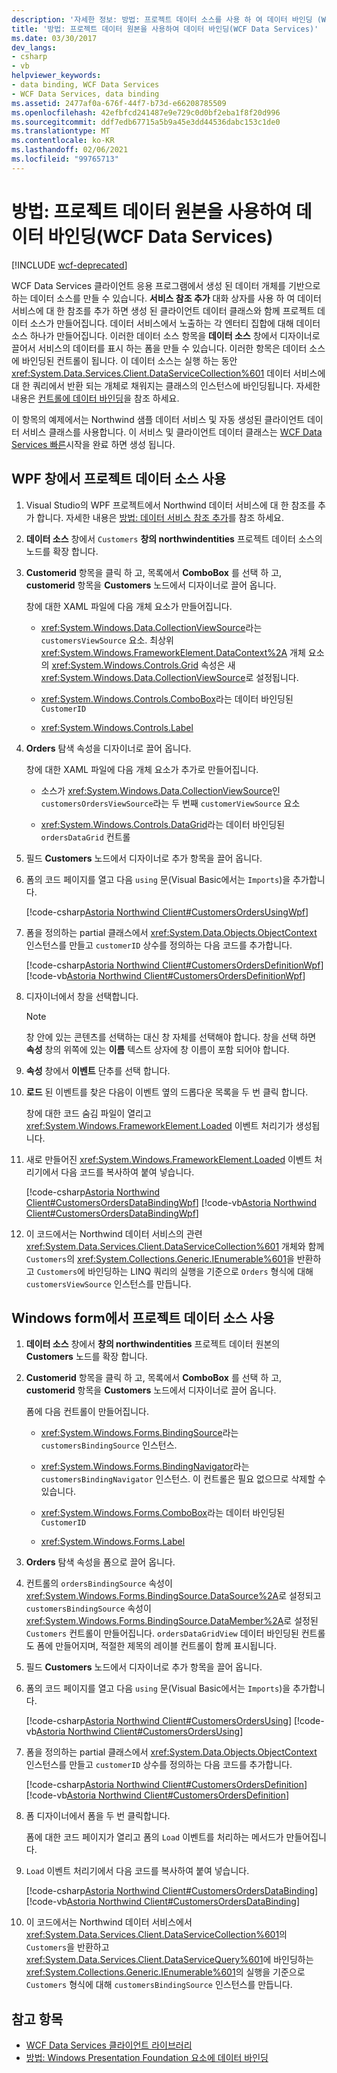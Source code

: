 ```yaml
---
description: '자세한 정보: 방법: 프로젝트 데이터 소스를 사용 하 여 데이터 바인딩 (WCF Data Services)'
title: '방법: 프로젝트 데이터 원본을 사용하여 데이터 바인딩(WCF Data Services)'
ms.date: 03/30/2017
dev_langs:
- csharp
- vb
helpviewer_keywords:
- data binding, WCF Data Services
- WCF Data Services, data binding
ms.assetid: 2477af0a-676f-44f7-b73d-e66208785509
ms.openlocfilehash: 42efbfcd241487e9e729c0d0bf2eba1f8f20d996
ms.sourcegitcommit: ddf7edb67715a5b9a45e3dd44536dabc153c1de0
ms.translationtype: MT
ms.contentlocale: ko-KR
ms.lasthandoff: 02/06/2021
ms.locfileid: "99765713"
---
```

# <a name="how-to-bind-data-using-a-project-data-source-wcf-data-services"></a>방법: 프로젝트 데이터 원본을 사용하여 데이터 바인딩(WCF Data Services)

[!INCLUDE [wcf-deprecated](~/includes/wcf-deprecated.md)]

WCF Data Services 클라이언트 응용 프로그램에서 생성 된 데이터 개체를 기반으로 하는 데이터 소스를 만들 수 있습니다. **서비스 참조 추가** 대화 상자를 사용 하 여 데이터 서비스에 대 한 참조를 추가 하면 생성 된 클라이언트 데이터 클래스와 함께 프로젝트 데이터 소스가 만들어집니다. 데이터 서비스에서 노출하는 각 엔터티 집합에 대해 데이터 소스 하나가 만들어집니다. 이러한 데이터 소스 항목을 **데이터 소스** 창에서 디자이너로 끌어서 서비스의 데이터를 표시 하는 폼을 만들 수 있습니다. 이러한 항목은 데이터 소스에 바인딩된 컨트롤이 됩니다. 이 데이터 소스는 실행 하는 동안 <xref:System.Data.Services.Client.DataServiceCollection%601> 데이터 서비스에 대 한 쿼리에서 반환 되는 개체로 채워지는 클래스의 인스턴스에 바인딩됩니다. 자세한 내용은 [컨트롤에 데이터 바인딩](binding-data-to-controls-wcf-data-services.md)을 참조 하세요.

 이 항목의 예제에서는 Northwind 샘플 데이터 서비스 및 자동 생성된 클라이언트 데이터 서비스 클래스를 사용합니다. 이 서비스 및 클라이언트 데이터 클래스는 [WCF Data Services 빠른](quickstart-wcf-data-services.md)시작을 완료 하면 생성 됩니다.

## <a name="use-a-project-data-source-in-a-wpf-window"></a>WPF 창에서 프로젝트 데이터 소스 사용

1. Visual Studio의 WPF 프로젝트에서 Northwind 데이터 서비스에 대 한 참조를 추가 합니다. 자세한 내용은 [방법: 데이터 서비스 참조 추가](how-to-add-a-data-service-reference-wcf-data-services.md)를 참조 하세요.

2. **데이터 소스** 창에서 `Customers` **창의 northwindentities** 프로젝트 데이터 소스의 노드를 확장 합니다.

3. **Customerid** 항목을 클릭 하 고, 목록에서 **ComboBox** 를 선택 하 고, **customerid** 항목을 **Customers** 노드에서 디자이너로 끌어 옵니다.

     창에 대한 XAML 파일에 다음 개체 요소가 만들어집니다.

    - <xref:System.Windows.Data.CollectionViewSource>라는 `customersViewSource` 요소. 최상위 <xref:System.Windows.FrameworkElement.DataContext%2A> 개체 요소의 <xref:System.Windows.Controls.Grid> 속성은 새 <xref:System.Windows.Data.CollectionViewSource>로 설정됩니다.

    - <xref:System.Windows.Controls.ComboBox>라는 데이터 바인딩된 `CustomerID`

    - <xref:System.Windows.Controls.Label>

4. **Orders** 탐색 속성을 디자이너로 끌어 옵니다.

     창에 대한 XAML 파일에 다음 개체 요소가 추가로 만들어집니다.

    - 소스가 <xref:System.Windows.Data.CollectionViewSource>인 `customersOrdersViewSource`라는 두 번째 `customerViewSource` 요소

    - <xref:System.Windows.Controls.DataGrid>라는 데이터 바인딩된 `ordersDataGrid` 컨트롤

5. 필드 **Customers** 노드에서 디자이너로 추가 항목을 끌어 옵니다.

6. 폼의 코드 페이지를 열고 다음 `using` 문(Visual Basic에서는 `Imports`)을 추가합니다.

     [!code-csharp[Astoria Northwind Client#CustomersOrdersUsingWpf](../../../../samples/snippets/csharp/VS_Snippets_Misc/astoria_northwind_client/cs/customerorderswpf2.xaml.cs#customersordersusingwpf)]

7. 폼을 정의하는 partial 클래스에서 <xref:System.Data.Objects.ObjectContext> 인스턴스를 만들고 `customerID` 상수를 정의하는 다음 코드를 추가합니다.

     [!code-csharp[Astoria Northwind Client#CustomersOrdersDefinitionWpf](../../../../samples/snippets/csharp/VS_Snippets_Misc/astoria_northwind_client/cs/customerorderswpf2.xaml.cs#customersordersdefinitionwpf)]
     [!code-vb[Astoria Northwind Client#CustomersOrdersDefinitionWpf](../../../../samples/snippets/visualbasic/VS_Snippets_Misc/astoria_northwind_client/vb/customerorderswpf2.xaml.vb#customersordersdefinitionwpf)]

8. 디자이너에서 창을 선택합니다.

    > [!NOTE]
    > 창 안에 있는 콘텐츠를 선택하는 대신 창 자체를 선택해야 합니다. 창을 선택 하면 **속성** 창의 위쪽에 있는 **이름** 텍스트 상자에 창 이름이 포함 되어야 합니다.

9. **속성** 창에서 **이벤트** 단추를 선택 합니다.

10. **로드** 된 이벤트를 찾은 다음이 이벤트 옆의 드롭다운 목록을 두 번 클릭 합니다.

     창에 대한 코드 숨김 파일이 열리고 <xref:System.Windows.FrameworkElement.Loaded> 이벤트 처리기가 생성됩니다.

11. 새로 만들어진 <xref:System.Windows.FrameworkElement.Loaded> 이벤트 처리기에서 다음 코드를 복사하여 붙여 넣습니다.

     [!code-csharp[Astoria Northwind Client#CustomersOrdersDataBindingWpf](../../../../samples/snippets/csharp/VS_Snippets_Misc/astoria_northwind_client/cs/customerorderswpf2.xaml.cs#customersordersdatabindingwpf)]
     [!code-vb[Astoria Northwind Client#CustomersOrdersDataBindingWpf](../../../../samples/snippets/visualbasic/VS_Snippets_Misc/astoria_northwind_client/vb/customerorderswpf2.xaml.vb#customersordersdatabindingwpf)]

12. 이 코드에서는 Northwind 데이터 서비스의 관련 <xref:System.Data.Services.Client.DataServiceCollection%601> 개체와 함께 `Customers`의 <xref:System.Collections.Generic.IEnumerable%601>을 반환하고 `Customers`에 바인딩하는 LINQ 쿼리의 실행을 기준으로 `Orders` 형식에 대해 `customersViewSource` 인스턴스를 만듭니다.

## <a name="use-a-project-data-source-in-a-windows-form"></a>Windows form에서 프로젝트 데이터 소스 사용

1. **데이터 소스** 창에서 **창의 northwindentities** 프로젝트 데이터 원본의 **Customers** 노드를 확장 합니다.

2. **Customerid** 항목을 클릭 하 고, 목록에서 **ComboBox** 를 선택 하 고, **customerid** 항목을 **Customers** 노드에서 디자이너로 끌어 옵니다.

     폼에 다음 컨트롤이 만들어집니다.

    - <xref:System.Windows.Forms.BindingSource>라는 `customersBindingSource` 인스턴스.

    - <xref:System.Windows.Forms.BindingNavigator>라는 `customersBindingNavigator` 인스턴스. 이 컨트롤은 필요 없으므로 삭제할 수 있습니다.

    - <xref:System.Windows.Forms.ComboBox>라는 데이터 바인딩된 `CustomerID`

    - <xref:System.Windows.Forms.Label>

3. **Orders** 탐색 속성을 폼으로 끌어 옵니다.

4. 컨트롤의 `ordersBindingSource` 속성이 <xref:System.Windows.Forms.BindingSource.DataSource%2A>로 설정되고 `customersBindingSource` 속성이 <xref:System.Windows.Forms.BindingSource.DataMember%2A>로 설정된 `Customers` 컨트롤이 만들어집니다. `ordersDataGridView` 데이터 바인딩된 컨트롤도 폼에 만들어지며, 적절한 제목의 레이블 컨트롤이 함께 표시됩니다.

5. 필드 **Customers** 노드에서 디자이너로 추가 항목을 끌어 옵니다.

6. 폼의 코드 페이지를 열고 다음 `using` 문(Visual Basic에서는 `Imports`)을 추가합니다.

     [!code-csharp[Astoria Northwind Client#CustomersOrdersUsing](../../../../samples/snippets/csharp/VS_Snippets_Misc/astoria_northwind_client/cs/customerorders.cs#customersordersusing)]
     [!code-vb[Astoria Northwind Client#CustomersOrdersUsing](../../../../samples/snippets/visualbasic/VS_Snippets_Misc/astoria_northwind_client/vb/customerorders.vb#customersordersusing)]

7. 폼을 정의하는 partial 클래스에서 <xref:System.Data.Objects.ObjectContext> 인스턴스를 만들고 `customerID` 상수를 정의하는 다음 코드를 추가합니다.

     [!code-csharp[Astoria Northwind Client#CustomersOrdersDefinition](../../../../samples/snippets/csharp/VS_Snippets_Misc/astoria_northwind_client/cs/customerorders.cs#customersordersdefinition)]
     [!code-vb[Astoria Northwind Client#CustomersOrdersDefinition](../../../../samples/snippets/visualbasic/VS_Snippets_Misc/astoria_northwind_client/vb/customerorders.vb#customersordersdefinition)]

8. 폼 디자이너에서 폼을 두 번 클릭합니다.

     폼에 대한 코드 페이지가 열리고 폼의 `Load` 이벤트를 처리하는 메서드가 만들어집니다.

9. `Load` 이벤트 처리기에서 다음 코드를 복사하여 붙여 넣습니다.

     [!code-csharp[Astoria Northwind Client#CustomersOrdersDataBinding](../../../../samples/snippets/csharp/VS_Snippets_Misc/astoria_northwind_client/cs/customerorders.cs#customersordersdatabinding)]
     [!code-vb[Astoria Northwind Client#CustomersOrdersDataBinding](../../../../samples/snippets/visualbasic/VS_Snippets_Misc/astoria_northwind_client/vb/customerorders.vb#customersordersdatabinding)]

10. 이 코드에서는 Northwind 데이터 서비스에서 <xref:System.Data.Services.Client.DataServiceCollection%601>의 `Customers`을 반환하고 <xref:System.Data.Services.Client.DataServiceQuery%601>에 바인딩하는 <xref:System.Collections.Generic.IEnumerable%601>의 실행을 기준으로 `Customers` 형식에 대해 `customersBindingSource` 인스턴스를 만듭니다.

## <a name="see-also"></a>참고 항목

- [WCF Data Services 클라이언트 라이브러리](wcf-data-services-client-library.md)
- [방법: Windows Presentation Foundation 요소에 데이터 바인딩](bind-data-to-wpf-elements-wcf-data-services.md)
